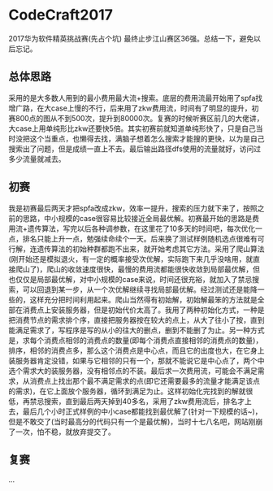 # CodeCraft2017
2017华为软件精英挑战赛(先占个坑)
最终止步江山赛区36强。总结一下，避免以后忘记。
## 总体思路
采用的是大多数人用到的最小费用最大流+搜索。底层的费用流最开始用了spfa找增广路，在大case上慢的不行，后来用了zkw费用流，时间有了明显的提升，初赛800点的图从不到500次，提升到80000次。复赛的时候听赛区前几的大佬讲，大case上用单纯形比zkw还要快5倍。其实初赛前就知道单纯形快了，只是自己当时没把这个当重点，也懒得去找，满脑子想着怎么搜索才能搜的更快，以为是自己搜索出了问题，但是成绩一直上不去。最后输出路径dfs使用的流量就好，访问过多少流量就减去。
## 初赛
我是初赛最后两天才把spfa改成zkw，效率一提升，搜索的压力就下来了，按照之前的思路，中小规模的case很容易比较接近全局最优解。初赛最开始的思路是费用流+遗传算法，写完以后各种调参数，在这里花了10多天的时间吧，每次优化一点，排名只能上升一点，勉强续命续个一天。后来换了测试样例随机选点很难有可行解，连遗传算法的初始种群都跑不出来，就开始考虑其它方法。采用了爬山算法(刚开始还是模拟退火，有一定的概率接受次优解，实际跑下来几乎没啥用，就直接爬山了)，爬山的收敛速度很快，最慢的费用流都能很快收敛到局部最优解，但也仅仅是局部最优解，对中小规模的case来说，时间还很充裕，就加入了禁忌搜索，可以回退到某一步，从一个次优解继续寻找局部最优解。经过测试还是能降一些的，这样充分把时间利用起来。爬山当然得有初始解，初始解最笨的方法就是全部在消费点上安装服务器，但是初始代价太高了。我用了两种初始化方式，一种是把消费节点的需求排个序，直接把服务器按在较大的点上，从大了往小了按，直到能满足需求了，写程序是写的从小的往大的删点，删到不能删了为止。另一种方式是，求每个消费点相邻的消费点的数量(即每个消费点直接相邻的消费点的数量)，排序，相邻的消费点多，那么这个消费点是中心点，而且它的出度也大，在它身上装服务器肯定没错，如果与它相邻的只有一个，那就不能说它是中心点了，两个中选个需求大的装服务器，没有相邻点的不装。最后求一次费用流，可能会不满足需求，从消费点上找出那个最不满足需求的点(即它还需要最多的流量才能满足该点的需求)，在它上面放个服务器，循环到满足为止。这样初始化完找到的解就很低，再禁忌搜索，直到最后两天掉到40多名，采用了zkw费用流后，排名才上去，最后几个小时正式样例的中小case都能找到最优解了(针对一下规模的话~)，但是不敢交了(当时最高分的代码只有一个是最优解)，当时十七八名吧，网站刚崩了一次，怕不稳，就放弃提交了。
## 复赛
...
